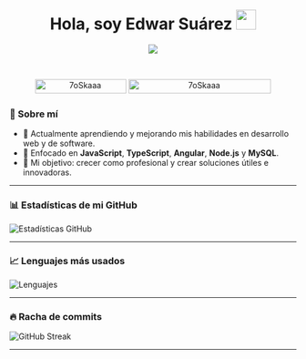 <h1 align="center">Hola, soy Edwar Suárez <img src="https://media.giphy.com/media/hvRJCLFzcasrR4ia7z/giphy.gif" width="35"></h1>
<p align="center">
  <a href="https://github.com/DenverCoder1/readme-typing-svg"><img src="https://readme-typing-svg.herokuapp.com?font=Time+New+Roman&color=00F7F7&size=25&center=true&vCenter=true&width=600&height=100&lines=Estudiante+de+Ingeniera+en+Sistemas;Asitente+Tecnico+de+Software+en+proseso;Siempre+aprendiendo+nuevas+cosas"></a>
</p>


<br>

<p align="center"> 
	<img src="https://komarev.com/ghpvc/?username=edwarSuarezQ&label=Profile%20views&color=0047AB&style=plastic?" alt="7oSkaaa" height=25px, width=160px/> 
	<!---
		<a href = "https://commits.top/egypt.html" target="_blank">
			<img src="https://aktive.tk/egypt/7oSkaaa?color=red" alt="Most Active Users" target="_blank" height=25px, width=250px/> 
		</a>
	-->
	<a href = "https://commits.top/egypt.html" target="_blank">
		<img src="https://enfsgag3ayy6w9q.m.pipedream.net/&style=plastic" alt="7oSkaaa" target="_blank" height=25px, width=250px/> 
	</a>

</p>

### 🚀 Sobre mí
- 🔭 Actualmente aprendiendo y mejorando mis habilidades en desarrollo web y de software.  
- 🌱 Enfocado en **JavaScript**, **TypeScript**, **Angular**, **Node.js** y **MySQL**.  
- 🎯 Mi objetivo: crecer como profesional y crear soluciones útiles e innovadoras.  

---

### 📊 Estadísticas de mi GitHub
![Estadísticas GitHub](https://github-readme-stats.vercel.app/api?username=edwarSuarezQ&show_icons=true&theme=radical)

---

### 📈 Lenguajes más usados
![Lenguajes](https://github-readme-stats.vercel.app/api/top-langs/?username=edwarSuarezQ&layout=compact&theme=radical)

---

### 🔥 Racha de commits
![GitHub Streak](https://streak-stats.demolab.com?user=edwarSuarezQ&theme=radical&hide_border=true)

---


</p>
